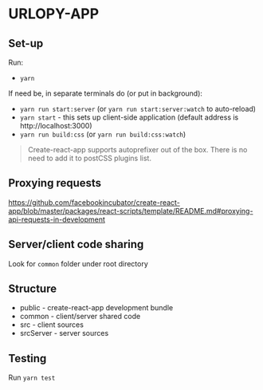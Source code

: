 # URLOPY-APP

## Set-up

Run:

* `yarn`

If need be, in separate terminals do (or put in background):

* `yarn run start:server` (or `yarn run start:server:watch` to auto-reload)
* `yarn start` - this sets up client-side application (default address is http://localhost:3000)
* `yarn run build:css` (or `yarn run build:css:watch`)
> Create-react-app supports autoprefixer out of the box. There is no need to add it to postCSS plugins list.
    
## Proxying requests

https://github.com/facebookincubator/create-react-app/blob/master/packages/react-scripts/template/README.md#proxying-api-requests-in-development

## Server/client code sharing

Look for `common` folder under root directory

## Structure

* public - create-react-app development bundle
* common - client/server shared code
* src - client sources
* srcServer - server sources

## Testing

Run `yarn test`